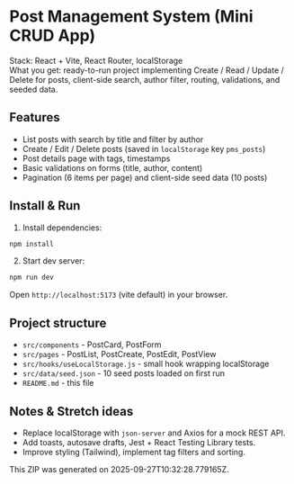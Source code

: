 # Post Management System (Mini CRUD App)

Stack: React + Vite, React Router, localStorage  
What you get: ready-to-run project implementing Create / Read / Update / Delete for posts, client-side search, author filter, routing, validations, and seeded data.

## Features
- List posts with search by title and filter by author
- Create / Edit / Delete posts (saved in `localStorage` key `pms_posts`)
- Post details page with tags, timestamps
- Basic validations on forms (title, author, content)
- Pagination (6 items per page) and client-side seed data (10 posts)

## Install & Run
1. Install dependencies:
```bash
npm install
```
2. Start dev server:
```bash
npm run dev
```
Open `http://localhost:5173` (vite default) in your browser.

## Project structure
- `src/components` - PostCard, PostForm
- `src/pages` - PostList, PostCreate, PostEdit, PostView
- `src/hooks/useLocalStorage.js` - small hook wrapping localStorage
- `src/data/seed.json` - 10 seed posts loaded on first run
- `README.md` - this file

## Notes & Stretch ideas
- Replace localStorage with `json-server` and Axios for a mock REST API.
- Add toasts, autosave drafts, Jest + React Testing Library tests.
- Improve styling (Tailwind), implement tag filters and sorting.

This ZIP was generated on 2025-09-27T10:32:28.779165Z.
